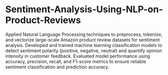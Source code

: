 # Sentiment-Analysis-Using-NLP-on-Product-Reviews
Applied Natural Language Processing techniques to preprocess, tokenize, and vectorize large-scale Amazon product review datasets for sentiment analysis.
Developed and trained machine learning classification models to detect sentiment polarity (positive, negative, neutral) and quantify opinion intensity in customer feedback.
Evaluated model performance using accuracy, precision, recall, and F1-score metrics to ensure reliable sentiment classification and prediction accuracy.

